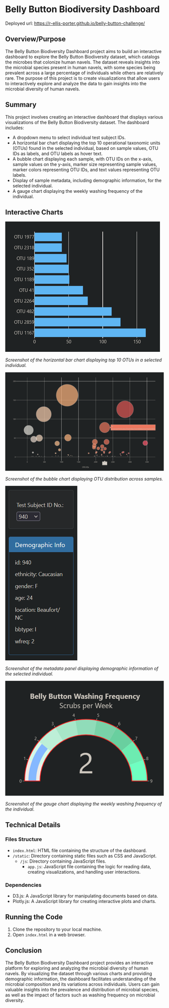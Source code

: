 # Belly Button Biodiversity Dashboard

Deployed url: https://r-ellis-porter.github.io/belly-button-challenge/

## Overview/Purpose

The Belly Button Biodiversity Dashboard project aims to build an interactive dashboard to explore the Belly Button Biodiversity dataset, which catalogs the microbes that colonize human navels. The dataset reveals insights into the microbial species present in human navels, with some species being prevalent across a large percentage of individuals while others are relatively rare. The purpose of this project is to create visualizations that allow users to interactively explore and analyze the data to gain insights into the microbial diversity of human navels.

## Summary

This project involves creating an interactive dashboard that displays various visualizations of the Belly Button Biodiversity dataset. The dashboard includes:

- A dropdown menu to select individual test subject IDs.
- A horizontal bar chart displaying the top 10 operational taxonomic units (OTUs) found in the selected individual, based on sample values, OTU IDs as labels, and OTU labels as hover text.
- A bubble chart displaying each sample, with OTU IDs on the x-axis, sample values on the y-axis, marker size representing sample values, marker colors representing OTU IDs, and text values representing OTU labels.
- Display of sample metadata, including demographic information, for the selected individual.
- A gauge chart displaying the weekly washing frequency of the individual.

## Interactive Charts

![Horizontal Bar Chart](Images/bar_chart.PNG)

*Screenshot of the horizontal bar chart displaying top 10 OTUs in a selected individual.*

![Bubble Chart](Images/bubble_chart.PNG)

*Screenshot of the bubble chart displaying OTU distribution across samples.*

![Metadata Panel](Images/metadata_panel.PNG)

*Screenshot of the metadata panel displaying demographic information of the selected individual.*

![Gauge Chart](Images/gauge_chart.PNG)

*Screenshot of the gauge chart displaying the weekly washing frequency of the individual.*

## Technical Details

### Files Structure

- `index.html`: HTML file containing the structure of the dashboard.
- `/static`: Directory containing static files such as CSS and JavaScript.
  - `/js`: Directory containing JavaScript files.
    - `app.js`: JavaScript file containing the logic for reading data, creating visualizations, and handling user interactions.

### Dependencies

- D3.js: A JavaScript library for manipulating documents based on data.
- Plotly.js: A JavaScript library for creating interactive plots and charts.

## Running the Code

1. Clone the repository to your local machine.
2. Open `index.html` in a web browser.

## Conclusion

The Belly Button Biodiversity Dashboard project provides an interactive platform for exploring and analyzing the microbial diversity of human navels. By visualizing the dataset through various charts and providing demographic information, the dashboard facilitates understanding of the microbial composition and its variations across individuals. Users can gain valuable insights into the prevalence and distribution of microbial species, as well as the impact of factors such as washing frequency on microbial diversity.

